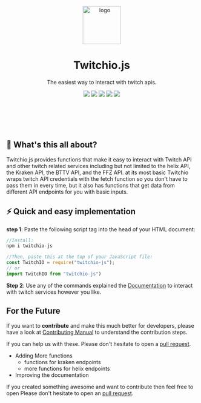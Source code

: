 <p align="center"><a href="https://github.com/gypsydangerous/twitchio-js"><img src="https://cdn.discordapp.com/attachments/727356806552092675/755515540663173231/logo.svg" alt="logo" height=100/></a></p>
<h1 align="center">Twitchio.js</h1>
<p align="center">The easiest way to interact with twitch apis.</p>

<p align="center">
	<a href="https://github.com/GypsyDangerous/twitch-helper"><img src="https://img.shields.io/npm/v/twitchio-js?style=for-the-badge"/></a>
    <a href="https://opensource.org/licenses/MIT"><img src="https://img.shields.io/badge/License-MIT-yellow.svg?style=for-the-badge"/></a>
    <img src="https://img.shields.io/bundlephobia/min/twitchio-js@1.0.1?style=for-the-badge"/>
    <a href="https://github.com/gypsydangerous/twitchio-js/stargazers"><img src="https://img.shields.io/github/stars/gypsydangerous/twitchio-js.svg?style=for-the-badge"/></a>
	<img src="https://img.shields.io/npm/dw/twitchio-js?style=for-the-badge"/>
</p>
<br></br>
<br></br>

## 🤔 What's this all about?
Twitchio.js provides functions that make it easy to interact with Twitch API and other twitch related services including but not limited to the helix API, the Kraken API, the BTTV API, and the FFZ API.
at its most basic Twitchio wraps twitch API credentials with the fetch function so you don't have to pass them in every time, but it also has functions that get data from different API endpoints for you with basic inputs.

## ⚡ Quick and easy implementation  
   **step 1**: Paste the following script tag into the head of your HTML document:<br/>
```JavaScript
//Install:
npm i twitchio-js

//Then, paste this at the top of your JavaScript file:
const TwitchIO = require("twitchio-js");
// or
import TwitchIO from "twitchio-js")
```
   **Step 2**: Use any of the commands explained the [Documentation](https://github.com/GypsyDangerous/twitchio-js/blob/master/DOCUMENTATION.md) to interact with twitch services however you like.

## For the Future 
If you want to **contribute** and make this much better for developers, please have a look at [Contributing Manual](https://github.com/GypsyDangerous/twitchio-js/blob/master/CONTRIBUTING.md) to understand the contribution steps.

If you can help us with these. Please don't hesitate to open a [pull request](https://github.com/gypsydangerous/twitchio-js/pulls).

- Adding More functions
  - functions for kraken endpoints
  - more functions for helix endpoints
- Improving the documentation


If you created something awesome and want to contribute then feel free to open Please don't hesitate to open an [pull request](https://github.com/gypsydangerous/twitchio-js/pulls).

